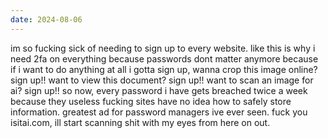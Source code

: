 ```yaml
---
date: 2024-08-06
---
```


im so fucking sick of needing to sign up to every website. like this is why i need 2fa on everything because passwords dont matter anymore because if i want to do anything at all i gotta sign up, wanna crop this image online? sign up!! want to view this document? sign up!! want to scan an image for ai? sign up!! so now, every password i have gets breached twice a week because they useless fucking sites have no idea how to safely store information. greatest ad for password managers ive ever seen. fuck you isitai.com, ill start scanning shit with my eyes from here on out.
